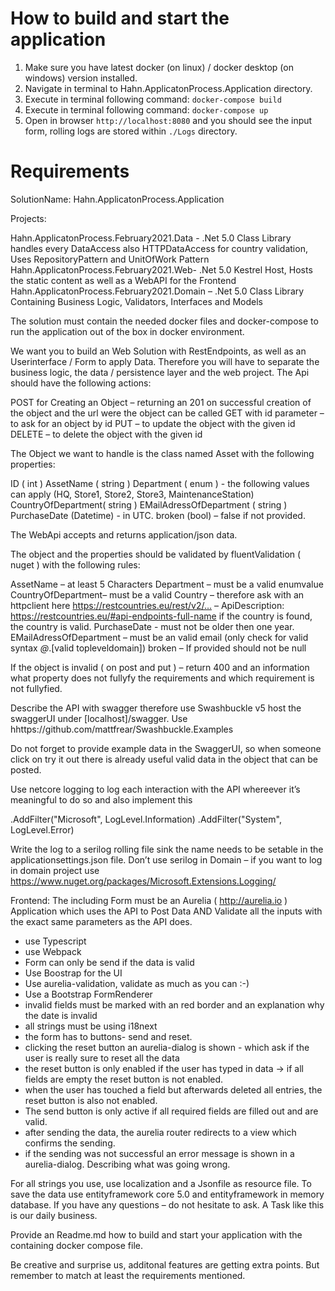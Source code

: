 # How to build and start the application 
 1. Make sure you have latest docker (on linux) / docker desktop (on windows) version installed.
 2. Navigate in terminal to Hahn.ApplicatonProcess.Application directory.
 3. Execute in terminal following command: `docker-compose build`
 4. Execute in terminal following command: `docker-compose up`
 5. Open in browser `http://localhost:8080` and you should see the input form, rolling logs are stored within `./Logs` directory.

 # Requirements

SolutionName:
Hahn.ApplicatonProcess.Application

Projects:

Hahn.ApplicatonProcess.February2021.Data - .Net 5.0 Class Library handles every DataAccess also HTTPDataAccess for country validation, Uses RepositoryPattern and UnitOfWork Pattern
Hahn.ApplicatonProcess.February2021.Web- .Net 5.0 Kestrel Host, Hosts the static content as well as a WebAPI for the Frontend
Hahn.ApplicatonProcess.February2021.Domain – .Net 5.0 Class Library Containing Business Logic, Validators, Interfaces and Models

The solution must contain the needed docker files and docker-compose to run the application out of the box in docker environment.

We want you to build an Web Solution with RestEndpoints, as well as an Userinterface / Form to apply Data. Therefore you will have to separate the business logic, the data / persistence layer and the web project. The Api should have the following actions:

POST for Creating an Object – returning an 201 on successful creation of the object and the url were the object can be called
GET with id parameter – to ask for an object by id
PUT – to update the object with the given id
DELETE – to delete the object with the given id 

The Object we want to handle is the class named Asset with the following properties:

ID ( int )
AssetName ( string )
Department ( enum ) - the following values can apply (HQ, Store1, Store2, Store3, MaintenanceStation)
CountryOfDepartment( string )
EMailAdressOfDepartment ( string )
PurchaseDate (Datetime) - in UTC.
broken (bool) – false if not provided.

The WebApi accepts and returns application/json data.

The object and the properties should be validated by fluentValidation ( nuget ) with the following rules:

AssetName – at least 5 Characters
Department – must be a valid enumvalue
CountryOfDepartment– must be a valid Country – therefore ask with an httpclient here https://restcountries.eu/rest/v2/… – ApiDescription: https://restcountries.eu/#api-endpoints-full-name if the country is found, the country is valid.
PurchaseDate - must not be older then one year.
EMailAdressOfDepartment – must be an valid email (only check for valid syntax *@*.[valid topleveldomain])
broken – If provided should not be null

If the object is invalid ( on post and put ) – return 400 and an information what property does not fullyfy the requirements and which requirement is not fullyfied.

Describe the API with swagger therefore use Swashbuckle v5 host the swaggerUI under [localhost]/swagger. Use hhttps://github.com/mattfrear/Swashbuckle.Examples

Do not forget to provide example data in the SwaggerUI, so when someone click on try it out there is already useful valid data in the object that can be posted.

Use netcore logging to log each interaction with the API whereever it’s meaningful to do so and also implement this

.AddFilter("Microsoft", LogLevel.Information)
.AddFilter("System", LogLevel.Error)

Write the log to a serilog rolling file sink the name needs to be setable in the applicationsettings.json file. Don’t use serilog in Domain – if you want to log in domain project use https://www.nuget.org/packages/Microsoft.Extensions.Logging/

Frontend:
The including Form must be an Aurelia ( http://aurelia.io ) Application which uses the API to Post Data AND Validate all the inputs with the exact same parameters as the API does.
- use Typescript
- use Webpack
- Form can only be send if the data is valid
- Use Boostrap for the UI
- Use aurelia-validation, validate as much as you can :-)
- Use a Bootstrap FormRenderer
- invalid fields must be marked with an red border and an explanation why the date is invalid
- all strings must be using i18next
- the form has to buttons- send and reset.
- clicking the reset button an aurelia-dialog is shown - which ask if the user is really sure to reset all the data
- the reset button is only enabled if the user has typed in data -> if all fields are empty the reset button is not enabled.
- when the user has touched a field but afterwards deleted all entries, the reset button is also not enabled.
- The send button is only active if all required fields are filled out and are valid.
- after sending the data, the aurelia router redirects to a view which confirms the sending.
- if the sending was not successful an error message is shown in a aurelia-dialog. Describing what was going wrong.

For all strings you use, use localization and a Jsonfile as resource file.
To save the data use entityframework core 5.0 and entityframework in memory database.
If you have any questions – do not hesitate to ask. A Task like this is our daily business.

Provide an Readme.md how to build and start your application with the containing docker compose file.

Be creative and surprise us, additonal features are getting extra points. But remember to match at least the requirements mentioned.